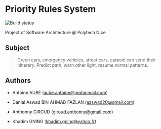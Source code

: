 # Priority Rules System

![Build status](https://travis-ci.org/sa-2017-2018-team-5/priority-rules-system.svg?branch=master)

Project of Software Architecture @ Polytech Nice

## Subject

> Green cars, emergency vehicles, street cars, carpool can send their itinerary.
> Predict path, warn other light, resume normal patterns.

## Authors

- Antoine AUBÉ 
([aube.antoine@protonmail.com](mailto:aube.antoine@protonmail.com))

- Danial Aswad BIN AHMAD FAZLAN 
([azswad20@gmail.com](mailto:azswad20@gmail.com))

- Anthonny GIROUD
([giroud.anthonny@gmail.com](mailto:giroud.anthonny@gmail.com))

- Khadim GNING
([khadim.gning@yahoo.fr](mailto:khadim.gning@yahoo.fr))

